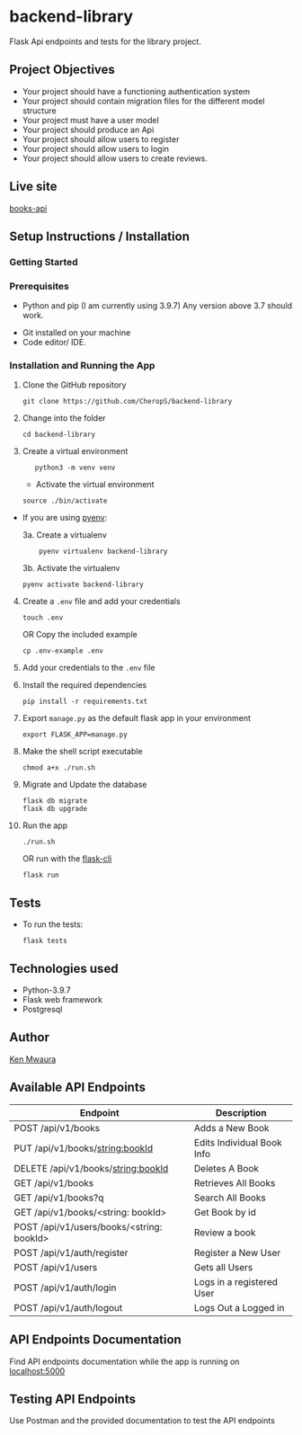 # backend-library
Flask Api endpoints and tests for the library project.

## Project Objectives
* Your project should have a functioning authentication system
* Your project should contain migration files for the different model structure
* Your project must have a user model
* Your project should produce an Api
* Your project should allow users to register
* Your project should allow users to login 
* Your project should allow users to create reviews.

## Live site 
[books-api](https://backend-lib.herokuapp.com/)


## Setup Instructions / Installation

### Getting Started

### Prerequisites

- Python and pip (I am currently using 3.9.7) Any version above 3.7 should work.
* Git installed on your machine
* Code editor/ IDE.

### Installation and Running the App

1. Clone the GitHub repository

    ```shell
    git clone https://github.com/CheropS/backend-library
    ```

2. Change into the folder

    ```shell
   cd backend-library
    ```

3. Create a virtual environment

   ```shell
      python3 -m venv venv 
   ```

    * Activate the virtual environment

   ```shell
   source ./bin/activate
   ```

* If you are using [pyenv](https://github.com/pyenv/pyenv):

  3a. Create a virtualenv

   ```
       pyenv virtualenv backend-library
   ```

  3b. Activate the virtualenv

   ```
   pyenv activate backend-library
   ```

4. Create a `.env` file and add your credentials

   ```
   touch .env 
   ```

   OR Copy the included example

    ```
    cp .env-example .env 
    ```

5. Add your credentials to the `.env` file


6. Install the required dependencies

   ```shell
   pip install -r requirements.txt
   ```

7. Export `manage.py` as the default flask app in your environment
    ```shell
    export FLASK_APP=manage.py 
    ```
8. Make the shell script executable

    ```shell
   chmod a+x ./run.sh
    ```
9. Migrate and Update the database
    ```shell
   flask db migrate
   flask db upgrade
    ```
11. Run the app

     ```shell
    ./run.sh
     ```

    OR
    run with the [flask-cli](https://flask.palletsprojects.com/en/2.0.x/cli/)

     ```shell
    flask run
     ```

## Tests

* To run the tests:

    ```shell
  flask tests
    ```

## Technologies used

* Python-3.9.7
* Flask web framework
* Postgresql

## Author

[Ken Mwaura](https://github.com/KenMwaura1)

## Available API Endpoints

| Endpoint | Description |
| --- | --- |
| POST /api/v1/books | Adds a New Book
| PUT /api/v1/books/<string:bookId> | Edits Individual Book Info
| DELETE /api/v1/books/<string:bookId> | Deletes A Book
| GET /api/v1/books | Retrieves All Books
| GET /api/v1/books?q | Search All Books
| GET /api/v1/books/<string: bookId> | Get Book by id
| POST /api/v1/users/books/<string: bookId> | Review a book
| POST /api/v1/auth/register | Register a New User
| POST /api/v1/users | Gets all Users
| POST /api/v1/auth/login | Logs in a registered User
| POST /api/v1/auth/logout | Logs Out a Logged in

## API Endpoints Documentation
Find API endpoints documentation while the app is running on [localhost:5000](http://localhost:5000/)

## Testing API Endpoints

Use Postman and the provided documentation to test the API endpoints

